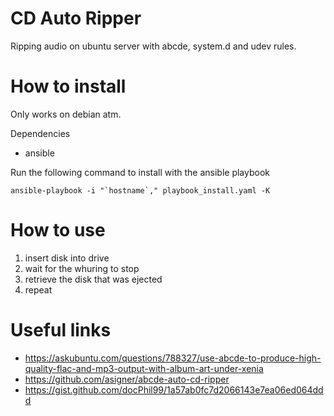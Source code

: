 # CD Auto Ripper
Ripping audio on ubuntu server with abcde, system.d and udev rules.

# How to install
Only works on debian atm.

Dependencies
* ansible

Run the following command to install with the ansible playbook
```shell
ansible-playbook -i "`hostname`," playbook_install.yaml -K
```

# How to use
1. insert disk into drive
2. wait for the whuring to stop
3. retrieve the disk that was ejected
4. repeat

# Useful links
* https://askubuntu.com/questions/788327/use-abcde-to-produce-high-quality-flac-and-mp3-output-with-album-art-under-xenia
* https://github.com/asigner/abcde-auto-cd-ripper
* https://gist.github.com/docPhil99/1a57ab0fc7d2066143e7ea06ed064ddd
